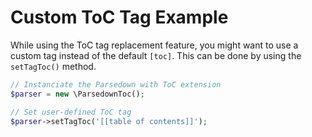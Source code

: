# Custom ToC Tag Example

While using the ToC tag replacement feature, you might want to use a custom tag instead of the default `[toc]`. This can be done by using the `setTagToc()` method.

```php
// Instanciate the Parsedown with ToC extension
$parser = new \ParsedownToc();

// Set user-defined ToC tag
$parser->setTagToc('[[table of contents]]');
```
